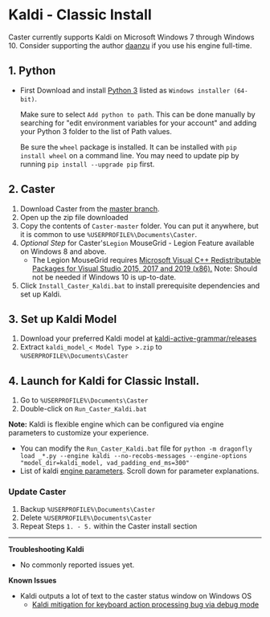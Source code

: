 # Kaldi - Classic Install

Caster currently supports Kaldi on Microsoft Windows 7 through Windows 10. Consider supporting the author [daanzu](https://github.com/sponsors/daanzu) if you use his engine full-time.

## 1. Python

- First Download and install [Python 3](https://www.python.org/downloads/release/python-3810/) listed as `Windows installer (64-bit)`.

    Make sure to select `Add python to path`. This can be done manually by searching for "edit environment variables for your account" and adding your Python 3 folder to the list of Path values.

    Be sure the `wheel` package is installed. It can be installed with `pip install wheel` on a command line. You may need to update pip by running `pip install --upgrade pip` first.

## 2. Caster

1. Download Caster from the [master branch](https://github.com/dictation-toolbox/Caster/archive/master.zip).
2. Open up the zip file downloaded
3. Copy the contents of `Caster-master` folder. You can put it anywhere, but it is common to use `%USERPROFILE%\Documents\Caster`.
4. *Optional Step* for Caster's`Legion` MouseGrid - Legion Feature available on Windows 8 and above.
    - The Legion MouseGrid requires [Microsoft Visual C++ Redistributable Packages for Visual Studio 2015, 2017 and 2019 (x86).](https://support.microsoft.com/en-nz/help/2977003/the-latest-supported-visual-c-downloads) Note: Should not be needed if Windows 10 is up-to-date.
5. Click `Install_Caster_Kaldi.bat` to install prerequisite dependencies and set up Kaldi. 

## 3. Set up Kaldi Model

1. Download your preferred Kaldi model at [kaldi-active-grammar/releases](https://github.com/daanzu/kaldi-active-grammar/releases)
2. Extract `kaldi_model_< Model Type >.zip` to  `%USERPROFILE%\Documents\Caster`

## 4. Launch for Kaldi  for Classic Install.

1. Go to `%USERPROFILE%\Documents\Caster`
2. Double-click on `Run_Caster_Kaldi.bat`

**Note:**  Kaldi is flexible engine which can be configured via engine parameters to customize your experience. 

- You can modify the `Run_Caster_Kaldi.bat` file for  `python -m dragonfly load _*.py --engine kaldi --no-recobs-messages --engine-options "model_dir=kaldi_model, vad_padding_end_ms=300"`
- List of kaldi [engine parameters](https://dragonfly2.readthedocs.io/en/latest/kaldi_engine.html#engine-configuration). Scroll down for parameter explanations.

### Update Caster

1. Backup `%USERPROFILE%\Documents\Caster`
2. Delete `%USERPROFILE%\Documents\Caster`
3. Repeat Steps `1. - 5.` within the Caster install section

------

**Troubleshooting Kaldi**

- No commonly reported issues yet.

**Known Issues**

- Kaldi outputs a lot of text to the caster status window on Windows OS
  - [Kaldi mitigation for keyboard action processing bug via debug mode](https://github.com/dictation-toolbox/Caster/issues/799)
